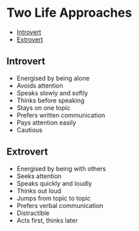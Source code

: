 # Two Life Approaches

- [Introvert](#introvert)
- [Extrovert](#extrovert)

## Introvert

- Energised by being alone
- Avoids attention
- Speaks slowly and softly
- Thinks before speaking
- Stays on one topic
- Prefers written communication
- Pays attention easily
- Cautious

## Extrovert

- Energised by being with others
- Seeks attention
- Speaks quickly and loudly
- Thinks out loud
- Jumps from topic to topic
- Prefers verbal communication
- Distractible
- Acts first, thinks later